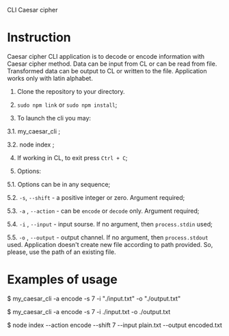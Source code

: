 CLI Caesar cipher

# Instruction

 Caesar cipher CLI application is to decode or encode information with Caesar cipher method. Data can be input from CL or can be read from file. Transformed data can be output to CL or written to the file. Application works only with latin alphabet.

1. Clone the repository to your directory.

2. `sudo npm link` or `sudo npm install`;

3. To launch the cli you may:

3.1. my_caesar_cli <options>;

3.2. node index <options>;

4. If working in CL, to exit press `Ctrl + C`;

5. Options:

5.1. Options can be in any sequence;

5.2. `-s`, `--shift` - a positive integer or zero. Argument required;

5.3. `-a` , `--action` - can be `encode` or `decode` only. Argument required;

5.4. `-i` , `--input` - input sourse. If no argument, then `process.stdin` used;

5.5. `-o` , `--output` - output channel. If no argument, then `process.stdout` used. Application doesn't create new file according to path provided. So, please, use the path of an existing file.

# Examples of usage

$ my_caesar_cli -a encode -s 7 -i "./input.txt" -o "./output.txt"

$ my_caesar_cli -a encode -s 7 -i ./input.txt -o ./output.txt

$ node index --action encode --shift 7 --input plain.txt --output encoded.txt
